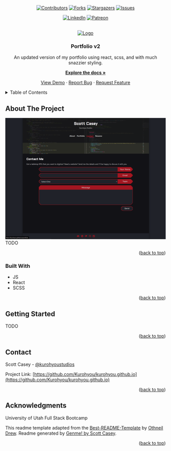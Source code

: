 <div id="top"></div>
<span align="center">

[![Contributors][contributors-shield]][contributors-url] [![Forks][forks-shield]][forks-url] [![Stargazers][stars-shield]][stars-url] [![Issues][issues-shield]][issues-url] 

</span>
<span align="center">

[![LinkedIn][linkedin-shield]][linkedin-url] [![Patreon][patreon-shield]][patreon-url]

</span>
<!-- PROJECT LOGO -->
<br />
<div align="center">
<a href="https://github.com/Kurohyou/kurohyou.github.io">
<img src="assets/images/.&#x2F;assets&#x2F;images&#x2F;favicon.png" alt="Logo" width="80" height="80">
</a>
<h3 align="center">Portfolio v2</h3>
<p align="center">

An updated version of my portfolio using react, scss, and with much snazzier styling.


<a href="https://github.com/Kurohyou/kurohyou.github.io"><strong>Explore the docs »</strong></a>


<a href="https://github.com/Kurohyou/kurohyou.github.io">View Demo</a> · <a href="https://github.com/Kurohyou/kurohyou.github.io/issues">Report Bug</a> · <a href="https://github.com/Kurohyou/kurohyou.github.io/issues">Request Feature</a>
</p>
</div>
<!-- TABLE OF CONTENTS -->
<details>
<summary>Table of Contents</summary>
<ol>
<li>
<a href="#about-the-project">About The Project</a>
<ul>
<li><a href="#built-with">Built With</a></li>
</ul>
</li>
<li>
<a href="#getting-started">Getting Started</a>
<ul>
</ul>
</li>
<li><a href="#contributing">Contributing</a></li>
<li><a href="#contact">Contact</a></li>
<li><a href="#acknowledgments">Acknowledgments</a></li>
</ol>
</details>
<!-- ABOUT THE PROJECT -->

## About The Project
![Product Name Screen Shot][product-screenshot]
TODO
<p align="right">(<a href="#top">back to top</a>)</p>

### Built With
- JS
- React
- SCSS
<p align="right">(<a href="#top">back to top</a>)</p>
<!-- GETTING STARTED -->

## Getting Started
TODO
<p align="right">(<a href="#top">back to top</a>)</p>
<!-- CONTACT -->

## Contact

Scott Casey - [@kurohyoustudios](https://twitter.com/kurohyoustudios)


Project Link: [https://github.com/Kurohyou/kurohyou.github.io](https://github.com/Kurohyou/kurohyou.github.io)
<p align="right">(<a href="#top">back to top</a>)</p>
<!-- ACKNOWLEDGMENTS -->

## Acknowledgments

University of Utah Full Stack Bootcamp

This readme template adapted from the [Best-README-Template](https://github.com/othneildrew/Best-README-Template/blob/master/BLANK_README.md) by [Othneil Drew](https://github.com/othneildrew). Readme generated by [Genme! by Scott Casey](https://github.com/Kurohyou/genme-SC).

<p align="right">(<a href="#top">back to top</a>)</p>
<!-- MARKDOWN LINKS & IMAGES -->
<!-- https://www.markdownguide.org/basic-syntax/#reference-style-links -->

[contributors-shield]: https://img.shields.io/github/contributors/Kurohyou/kurohyou.github.io.svg?style=flat
[contributors-url]: https://github.com/Kurohyou/kurohyou.github.io/graphs/contributors
[forks-shield]: https://img.shields.io/github/forks/Kurohyou/kurohyou.github.io.svg?style=flat
[forks-url]: https://github.com/Kurohyou/kurohyou.github.io/network/members
[stars-shield]: https://img.shields.io/github/stars/Kurohyou/kurohyou.github.io.svg?style=flat
[stars-url]: https://github.com/Kurohyou/kurohyou.github.io/stargazers
[issues-shield]: https://img.shields.io/github/issues/Kurohyou/kurohyou.github.io.svg?style=flat
[issues-url]: https://github.com/Kurohyou/kurohyou.github.io/issues
[linkedin-shield]: https://img.shields.io/badge/-LinkedIn-black.svg?style=flat&logo=linkedin&colorB=555
[linkedin-url]: https://linkedin.com/in/scott-casey-20210398
[patreon-shield]: https://img.shields.io/endpoint.svg?url=https%3A%2F%2Fshieldsio-patreon.vercel.app%2Fapi%3Fusername%3Dkurohyoustudios%26type%3Dpatrons&style=flat
[patreon-url]: https://patreon.com/kurohyoustudios
[product-screenshot]: assets/images/screenshot.png
